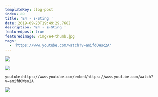 ```yaml
---
templateKey: blog-post
index: 20
title: 'E4 - E-Sting '
date: 2019-09-23T19:49:29.768Z
description: 'E4 - E-Sting '
featuredpost: true
featuredimage: /img/e4-thumb.jpg
tags:
  - 'https://www.youtube.com/watch?v=amifdOWso2A'
---
```

![](/img/esting-mac-2_1340_c.jpg)

![](/img/esting-mac-jpeg_1340_c.jpg)

`youtube:https://www.youtube.com/embed/https://www.youtube.com/watch?v=amifdOWso2A`

![](/img/tweets_1340_c.jpg)
